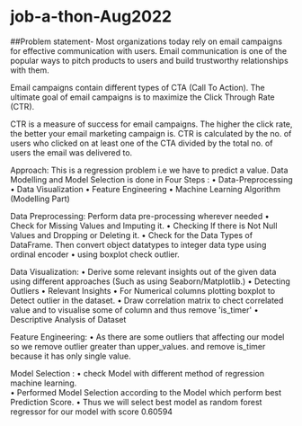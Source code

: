 # job-a-thon-Aug2022

##Problem statement-
Most organizations today rely on email campaigns for effective communication with users. Email communication is one of the popular ways to pitch products to users and build trustworthy relationships with them.


Email campaigns contain different types of CTA (Call To Action). The ultimate goal of email campaigns is to maximize the Click Through Rate (CTR).


CTR is a measure of success for email campaigns. The higher the click rate, the better your email marketing campaign is. CTR is calculated by the no. of users who clicked on at least one of the CTA divided by the total no. of users the email was delivered to.


Approach:
This is a regression problem i.e we have to predict a value.
Data Modelling and Model Selection is done in Four Steps :
• Data-Preprocessing
• Data Visualization
• Feature Engineering
• Machine Learning Algorithm (Modelling Part)

Data Preprocessing:
Perform data pre-processing wherever needed
• Check for Missing Values and Imputing it.
• Checking If there is Not Null Values and Dropping or Deleting it.
• Check for the Data Types of DataFrame. Then convert object datatypes to integer data type using ordinal encoder
• using boxplot check outlier.


Data Visualization:
• Derive some relevant insights out of the given data using different approaches
(Such as using Seaborn/Matplotlib.)
• Detecting Outliers
• Relevant Insights
• For Numerical columns plotting boxplot to Detect outlier in the dataset.
• Draw correlation matrix to chect correlated value and to visualise some of column and thus remove 'is_timer' 
• Descriptive Analysis of Dataset


Feature Engineering:
• As there are some outliers that affecting our model so we remove outlier greater than upper_values.
  and remove is_timer because it has only single value.
  
  
Model Selection :
• check Model with different method of regression machine learning.  
• Performed Model Selection according to the Model which perform best Prediction
Score.
• Thus we will select best model as random forest regressor for our model with score 0.60594
